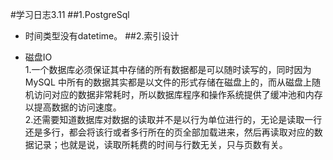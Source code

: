 #学习日志3.11
##1.PostgreSql
 
- 时间类型没有datetime。
##2.索引设计

- 磁盘IO<br>
1.一个数据库必须保证其中存储的所有数据都是可以随时读写的，同时因为 MySQL 中所有的数据其实都是以文件的形式存储在磁盘上的，而从磁盘上随机访问对应的数据非常耗时，所以数据库程序和操作系统提供了缓冲池和内存以提高数据的访问速度。<br>
2.还需要知道数据库对数据的读取并不是以行为单位进行的，无论是读取一行还是多行，都会将该行或者多行所在的页全部加载进来，然后再读取对应的数据记录；也就是说，读取所耗费的时间与行数无关，只与页数有关。<br>




